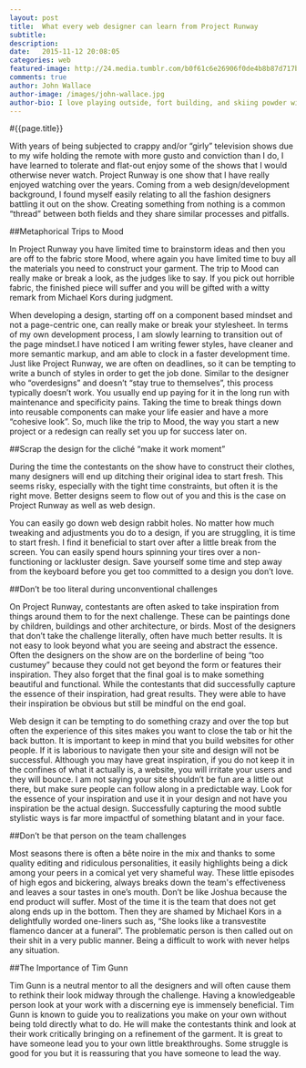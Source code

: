 ```yaml
---
layout: post
title:  What every web designer can learn from Project Runway
subtitle:
description:  
date:   2015-11-12 20:08:05
categories: web
featured-image: http://24.media.tumblr.com/b0f61c6e26906f0de4b8b87d717bcc2a/tumblr_n3es6ippW81smcbm7o1_500.gif
comments: true
author: John Wallace
author-image: /images/john-wallace.jpg
author-bio: I love playing outside, fort building, and skiing powder with my wife and dog.  Currently a front end devloper at AppNeta.
---
```

#{{page.title}}
 
With years of being subjected to crappy and/or “girly” television shows due to my wife holding the remote with more gusto and conviction than I do, I have learned to tolerate and flat-out enjoy some of the shows that I would otherwise never watch.   Project Runway is one show that I have really enjoyed watching over the years.  Coming from a web design/development background, I found myself easily relating to all the fashion designers battling it out on the show.  Creating something from nothing is a common “thread” between both fields and they share similar processes and pitfalls.

##Metaphorical Trips to Mood

In Project Runway you have limited time to brainstorm ideas and then you are off to the fabric store Mood, where again you have limited time to buy all the materials you need to construct your garment. The trip to Mood can really make or break a look, as the judges like to say.  If you pick out horrible fabric, the finished piece will suffer and you will be gifted with a witty remark from Michael Kors during judgment. 

When developing a design, starting off on a component based mindset and not a page-centric one, can really make or break your stylesheet. In terms of my own development process, I am slowly learning to transition out of the page mindset.I have noticed I am writing fewer styles, have cleaner and more semantic markup, and am able to clock in a faster development time.  Just like Project Runway, we are often on deadlines, so it can be tempting to write a bunch of styles in order to get the job done. Similar to the designer who “overdesigns” and doesn’t “stay true to themselves”, this process typically doesn’t work. You usually end up paying for it in the long run with maintenance and specificity pains.  Taking the time to break things down into reusable components can make your life easier and have a more “cohesive look”. So, much like the trip to Mood, the way you start a new project or a redesign can really set you up for success later on.

##Scrap the design for the cliché  “make it work moment”

During the time the contestants on the show have to construct their clothes, many designers will end up ditching their original idea to start fresh.  This seems risky, especially with the tight time constraints, but often it is the right move.  Better designs seem to flow out of you and this is the case on Project Runway as well as web design.

You can easily go down web design rabbit holes.  No matter how much tweaking and adjustments you do to a design, if you are struggling, it is time to start fresh.  I find it beneficial to start over after a little break from the screen.  You can easily spend hours spinning your tires over a non-functioning or lackluster design.  Save yourself some time and step away from the keyboard before you get too committed to a design you don’t love. 

##Don’t be too literal during unconventional challenges

On Project Runway, contestants are often asked to take inspiration from things around them to for the next challenge.  These can be paintings done by children, buildings and other architecture, or birds.  Most of the designers that don’t take the challenge literally, often have much better results.  It is not easy to look beyond what you are seeing and abstract the essence.  Often the designers on the show are on the borderline of being “too custumey” because they could not get beyond the form or features their inspiration.  They also forget that the final goal is to make something beautiful and functional.  While the contestants that did successfully capture the essence of their inspiration, had great results.  They were able to have their inspiration be obvious but still be mindful on the end goal.

Web design it can be tempting to do something crazy and over the top but often the experience of this sites makes you want to close the tab or hit the back button.  It is important to keep in mind that you build websites for other people.  If it is laborious to navigate then your site and design will not be successful.  Although you may have great inspiration, if you do not keep it in the confines of what it actually is, a website, you will irritate your users and they will bounce.   I am not saying your site shouldn’t be fun are a little out there, but make sure people can follow along in a predictable way.  Look for the essence of your inspiration and use it in your design and not have you inspiration be the actual design.  Successfully capturing the mood subtle stylistic ways is far more impactful of something blatant and in your face.

##Don’t be that person on the team challenges

Most seasons there is often a bête noire in the mix and thanks to some quality editing and ridiculous personalities, it easily highlights being a dick among your peers in a comical yet very shameful way.  These little episodes of high egos and bickering, always breaks down the team's effectiveness and leaves a sour tastes in one’s mouth.  Don’t be like Joshua because the end product will suffer.  Most of the time it is the team that does not get along ends up in the bottom.  Then they are shamed by Michael Kors in a delightfully worded one-liners such as, “She looks like a transvestite flamenco dancer at a funeral”.   The problematic person is then called out on their shit in a very public manner.  Being a difficult to work with never helps any situation. 

##The Importance of Tim Gunn

Tim Gunn is a neutral mentor to all the designers and will often cause them to rethink their look midway through the challenge.  Having a knowledgeable person look at your work with a discerning eye is immensely beneficial.  Tim Gunn is known to guide you to realizations you make on your own without being told directly what to do.  He will make the contestants think and look at their work critically bringing on a refinement of the garment.  It is great to have someone lead you to your own little breakthroughs.  Some struggle is good for you but it is reassuring that you have someone to lead the way.